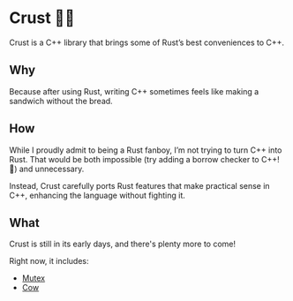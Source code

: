 # Crust 🦀🔩

Crust is a C++ library that brings some of Rust’s best conveniences to C++.

## Why

Because after using Rust, writing C++ sometimes feels like making a sandwich without the bread.

## How

While I proudly admit to being a Rust fanboy, I’m not trying to turn C++ into Rust. That would be both impossible (try adding a borrow checker to C++! 🤯) and unnecessary.

Instead, Crust carefully ports Rust features that make practical sense in C++, enhancing the language without fighting it.

## What

Crust is still in its early days, and there's plenty more to come!

Right now, it includes:

- [Mutex](https://github.com/chanryu/crust/wiki/Crust-vs.-Rust#mutex)
- [Cow](https://github.com/chanryu/crust/wiki/Crust-vs.-Rust#cow)
